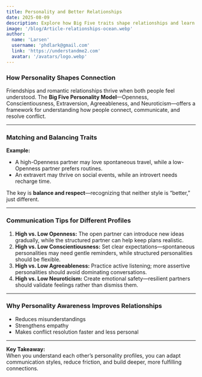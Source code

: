 ```yaml
---
title: Personality and Better Relationships
date: 2025-08-09
description: Explore how Big Five traits shape relationships and learn communication tips for different personality matches.
image: '/blog/Article-relationships-ocean.webp'
author:
  name: 'Larsen'
  username: 'phdlark@gmail.com'
  link: 'https://understandme2.com'
  avatar: '/avatars/logo.webp'
---
```


### How Personality Shapes Connection

Friendships and romantic relationships thrive when both people feel understood. The **Big Five Personality Model**—Openness, Conscientiousness, Extraversion, Agreeableness, and Neuroticism—offers a framework for understanding how people connect, communicate, and resolve conflict.

---

### Matching and Balancing Traits

**Example:**
- A high-Openness partner may love spontaneous travel, while a low-Openness partner prefers routines.
- An extravert may thrive on social events, while an introvert needs recharge time.

The key is **balance and respect**—recognizing that neither style is “better,” just different.

---

### Communication Tips for Different Profiles

1. **High vs. Low Openness:** The open partner can introduce new ideas gradually, while the structured partner can help keep plans realistic.
2. **High vs. Low Conscientiousness:** Set clear expectations—spontaneous personalities may need gentle reminders, while structured personalities should be flexible.
3. **High vs. Low Agreeableness:** Practice active listening; more assertive personalities should avoid dominating conversations.
4. **High vs. Low Neuroticism:** Create emotional safety—resilient partners should validate feelings rather than dismiss them.

---

### Why Personality Awareness Improves Relationships

- Reduces misunderstandings
- Strengthens empathy
- Makes conflict resolution faster and less personal

---

**Key Takeaway:**  
When you understand each other’s personality profiles, you can adapt communication styles, reduce friction, and build deeper, more fulfilling connections.

